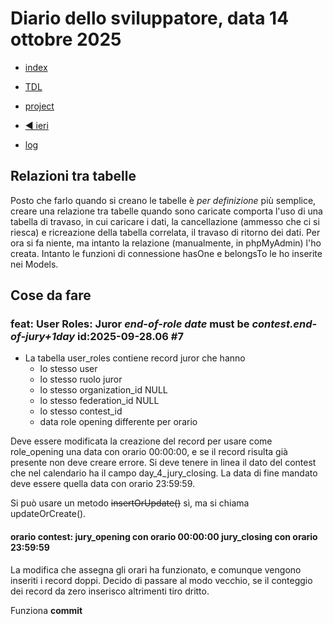 # Diario dello sviluppatore, data 14 ottobre 2025

* [index](../index.md)

* [TDL](../TDL.md)
* [project](https://github.com/users/mrai64/projects/1)
* [◀️ ieri](./2025-10-13_IT.md)
* [log](/storage/logs/laravel.log)

## Relazioni tra tabelle

Posto che farlo quando si creano le tabelle
è *per definizione* più semplice, creare una
relazione tra tabelle quando sono caricate
comporta l'uso di una tabella di travaso, in cui
caricare i dati, la cancellazione (ammesso che
ci si riesca) e ricreazione della tabella
correlata, il travaso di ritorno dei dati. Per
ora si fa niente, ma intanto la relazione
(manualmente, in phpMyAdmin) l'ho creata.
Intanto le funzioni di connessione hasOne e
belongsTo le ho inserite nei Models.

## Cose da fare

### feat: User Roles: Juror *end-of-role date* must be *contest.end-of-jury+1day* id:2025-09-28.06 #7

* La tabella user_roles contiene record juror che hanno
  * lo stesso user
  * lo stesso ruolo juror
  * lo stesso organization_id NULL
  * lo stesso federation_id NULL
  * lo stesso contest_id
  * data role opening differente per orario

Deve essere modificata la creazione del record
per usare come role_opening una data con orario
00:00:00, e se il record risulta già presente
non deve creare errore. Si deve tenere in linea
il dato del contest che nel calendario ha il campo
day_4_jury_closing. La data di fine mandato deve essere
quella data con orario 23:59:59.

Si può usare un metodo ~~insertOrUpdate()~~ sì, ma si chiama updateOrCreate().

#### orario contest: jury_opening con orario 00:00:00 jury_closing con orario 23:59:59

La modifica che assegna gli orari ha funzionato, e
comunque vengono inseriti i record doppi.
Decido di passare al modo vecchio, se il conteggio
dei record da  zero inserisco altrimenti tiro dritto.

Funziona **commit**
